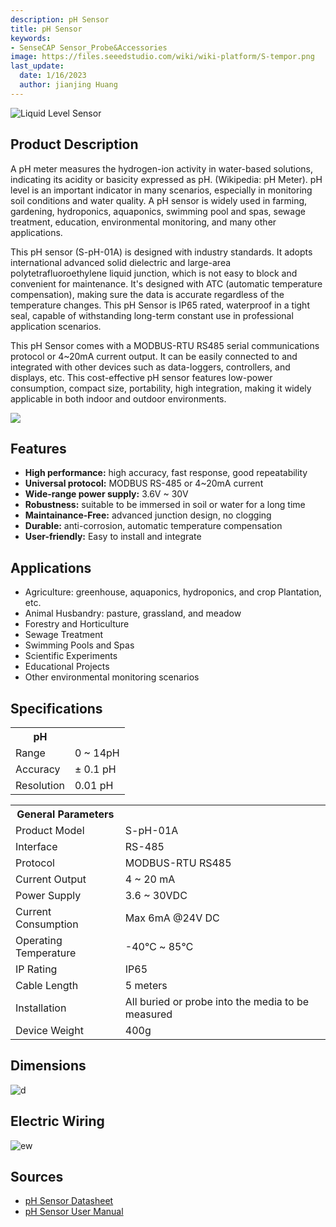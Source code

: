 ```yaml
---
description: pH Sensor
title: pH Sensor
keywords:
- SenseCAP Sensor_Probe&Accessories
image: https://files.seeedstudio.com/wiki/wiki-platform/S-tempor.png
last_update:
  date: 1/16/2023
  author: jianjing Huang
---
```


![Liquid Level Sensor](https://files.seeedstudio.com/wiki/Industrial_Grade_ph_Sensor/Image/101990666_2.png)

## Product Description

A pH meter measures the hydrogen-ion activity in water-based solutions, indicating its acidity or basicity expressed as pH. (Wikipedia: pH Meter). pH level is an important indicator in many scenarios, especially in monitoring soil conditions and water quality. A pH sensor is widely used in farming, gardening, hydroponics, aquaponics, swimming pool and spas, sewage treatment, education, environmental monitoring, and many other applications.

This pH sensor (S-pH-01A) is designed with industry standards. It adopts international advanced solid dielectric and large-area polytetrafluoroethylene liquid junction, which is not easy to block and convenient for maintenance. It's designed with ATC (automatic temperature compensation), making sure the data is accurate regardless of the temperature changes. This pH Sensor is IP65 rated, waterproof in a tight seal, capable of withstanding long-term constant use in professional application scenarios.

This pH Sensor comes with a MODBUS-RTU RS485 serial communications protocol or 4~20mA current output. It can be easily connected to and integrated with other devices such as data-loggers, controllers, and displays, etc. This cost-effective pH sensor features low-power consumption, compact size, portability, high integration, making it widely applicable in both indoor and outdoor environments.

[![](https://files.seeedstudio.com/wiki/Seeed-WiKi/docs/images/300px-Get_One_Now_Banner-ragular.png)](https://www.seeedstudio.com/RS485-pH-Sensor-S-pH-01A-p-4632.html)

## Features

* **High performance:** high accuracy, fast response, good repeatability
* **Universal protocol:** MODBUS RS-485 or 4~20mA current
* **Wide-range power supply:** 3.6V ~ 30V
* **Robustness:** suitable to be immersed in soil or water for a long time
* **Maintainance-Free:** advanced junction design, no clogging
* **Durable:** anti-corrosion, automatic temperature compensation
* **User-friendly:** Easy to install and integrate

## Applications

* Agriculture: greenhouse, aquaponics, hydroponics, and crop Plantation, etc.
* Animal Husbandry: pasture, grassland, and meadow
* Forestry and Horticulture
* Sewage Treatment
* Swimming Pools and Spas
* Scientific Experiments
* Educational Projects
* Other environmental monitoring scenarios

## Specifications

<div className="wide-screen-container__39MF" data-is-widescreen="false" data-type="paragraph">
</div>

<!-- <style type="text/css">
.tg  {border-collapse:collapse;border-spacing:0; margin:10px}
.tg td{border-color:black;border-style:solid;border-width:1px;font-family:Arial, sans-serif;font-size:14px;
  overflow:hidden;padding:10px 5px;word-break:normal;}
.tg th{border-color:black;border-style:solid;border-width:1px;font-family:Arial, sans-serif;font-size:14px;
  font-weight:normal;overflow:hidden;padding:10px 5px;word-break:normal;}
.tg .tg-2fdn{border-color:#9b9b9b;text-align:left;vertical-align:top}
.tg .tg-e2cz{background-color:#9b9b9b;border-color:#9b9b9b;color:#ffffff;text-align:left;vertical-align:top}
</style> -->
<div>
  <table className="tg" data-data-style="undefined;table-layout: fixed; width: 677px;"><colgroup><col data-data-style="width: 223px;" /><col data-data-style="width: 454px;" /></colgroup>
    <tbody>
      <tr><th className="tg-luhj" colSpan={2}>pH</th></tr>
      <tr>
        <td className="tg-vkfu">Range</td>
        <td className="tg-vkfu">0 ~ 14pH</td>
      </tr>
      <tr>
        <td className="tg-vkfu">Accuracy</td>
        <td className="tg-vkfu">± 0.1 pH</td>
      </tr>
      <tr>
        <td className="tg-vkfu">Resolution</td>
        <td className="tg-vkfu">0.01 pH</td>
      </tr>
    </tbody>
  </table>
  <div>
    <table className="tg" data-data-style="undefined;table-layout: fixed; width: 677px;"><colgroup><col data-data-style="width: 223px;" /><col data-data-style="width: 454px;" /></colgroup>
      <tbody>
        <tr><th className="tg-luhj" colSpan={2}>General Parameters</th></tr>
        <tr>
          <td className="tg-vkfu"><span data-data-style="font-size: small;">Product Model</span></td>
          <td className="tg-vkfu">S-pH-01A</td>
        </tr>
        <tr>
          <td className="tg-vkfu">Interface</td>
          <td className="tg-vkfu">RS-485</td>
        </tr>
        <tr>
          <td className="tg-vkfu">Protocol</td>
          <td className="tg-vkfu">MODBUS-RTU RS485</td>
        </tr>
        <tr>
          <td className="tg-vkfu">Current Output</td>
          <td className="tg-vkfu">4 ~ 20 mA</td>
        </tr>
        <tr>
          <td className="tg-vkfu">Power Supply</td>
          <td className="tg-vkfu">3.6 ~ 30VDC</td>
        </tr>
        <tr>
          <td className="tg-vkfu">Current Consumption</td>
          <td className="tg-vkfu">Max 6mA @24V DC</td>
        </tr>
        <tr>
          <td className="tg-vkfu">Operating Temperature</td>
          <td className="tg-vkfu">-40℃ ~ 85℃</td>
        </tr>
        <tr>
          <td className="tg-vkfu">IP Rating</td>
          <td className="tg-vkfu">IP65</td>
        </tr>
        <tr>
          <td className="tg-vkfu">Cable Length</td>
          <td className="tg-vkfu">5 meters</td>
        </tr>
        <tr>
          <td className="tg-vkfu">Installation</td>
          <td className="tg-vkfu">All buried or probe into the media to be measured</td>
        </tr>
        <tr>
          <td className="tg-vkfu">Device Weight</td>
          <td className="tg-vkfu">400g</td>
        </tr>
      </tbody>
    </table>
  </div>
  <div className="wide-screen-container__39MF" data-is-widescreen="false" data-type="paragraph" />
</div>

## Dimensions

![d](https://files.seeedstudio.com/wiki/Industrial_Grade_ph_Sensor/Image/Probe_Dimensions.png)

## Electric Wiring

![ew](https://files.seeedstudio.com/wiki/Industrial_Grade_ph_Sensor/Image/Wiring_Diagram.jpg)

## Sources

* [pH Sensor Datasheet](https://files.seeedstudio.com/wiki/Industrial_Grade_ph_Sensor/RS485&4-20mACurrentpHSensor(S-pH-01)-Datasheet.pdf)
* [pH Sensor User Manual](https://files.seeedstudio.com/wiki/Industrial_Grade_ph_Sensor/RS485&4-20mACurrentpHSensorUserManual-S-pH-01.pdf)
